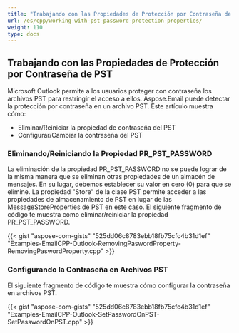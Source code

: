 ```yaml
---
title: "Trabajando con las Propiedades de Protección por Contraseña de PST"
url: /es/cpp/working-with-pst-password-protection-properties/
weight: 110
type: docs
---
```


## **Trabajando con las Propiedades de Protección por Contraseña de PST**

Microsoft Outlook permite a los usuarios proteger con contraseña los archivos PST para restringir el acceso a ellos. Aspose.Email puede detectar la protección por contraseña en un archivo PST. Este artículo muestra cómo:

-   Eliminar/Reiniciar la propiedad de contraseña del PST
-   Configurar/Cambiar la contraseña del PST

### **Eliminando/Reiniciando la Propiedad PR_PST_PASSWORD**

La eliminación de la propiedad PR_PST_PASSWORD no se puede lograr de la misma manera que se eliminan otras propiedades de un almacén de mensajes. En su lugar, debemos establecer su valor en cero (0) para que se elimine. La propiedad "Store" de la clase PST permite acceder a las propiedades de almacenamiento de PST en lugar de las MessageStoreProperties de PST en este caso. El siguiente fragmento de código te muestra cómo eliminar/reiniciar la propiedad PR_PST_PASSWORD.

{{< gist "aspose-com-gists" "525dd06c8783ebb18fb75cfc4b31d1ef" "Examples-EmailCPP-Outlook-RemovingPaswordProperty-RemovingPaswordProperty.cpp" >}}

### **Configurando la Contraseña en Archivos PST**

El siguiente fragmento de código te muestra cómo configurar la contraseña en archivos PST.

{{< gist "aspose-com-gists" "525dd06c8783ebb18fb75cfc4b31d1ef" "Examples-EmailCPP-Outlook-SetPasswordOnPST-SetPasswordOnPST.cpp" >}}

